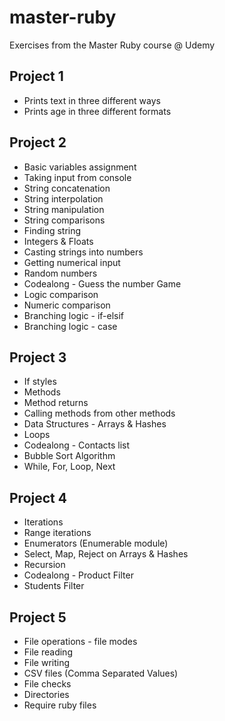 # master-ruby
Exercises from the Master Ruby course @ Udemy

## Project 1
* Prints text in three different ways
* Prints age in three different formats

## Project 2
* Basic variables assignment
* Taking input from console
* String concatenation
* String interpolation
* String manipulation
* String comparisons
* Finding string
* Integers & Floats
* Casting strings into numbers
* Getting numerical input
* Random numbers
* Codealong - Guess the number Game
* Logic comparison
* Numeric comparison
* Branching logic - if-elsif
* Branching logic - case

## Project 3
* If styles
* Methods
* Method returns
* Calling methods from other methods
* Data Structures - Arrays & Hashes
* Loops
* Codealong - Contacts list
* Bubble Sort Algorithm
* While, For, Loop, Next

## Project 4
* Iterations
* Range iterations
* Enumerators (Enumerable module)
* Select, Map, Reject on Arrays & Hashes
* Recursion
* Codealong - Product Filter
* Students Filter

## Project 5
* File operations - file modes
* File reading
* File writing
* CSV files (Comma Separated Values)
* File checks
* Directories
* Require ruby files
